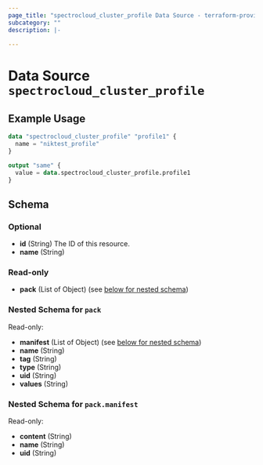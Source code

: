 ```yaml
---
page_title: "spectrocloud_cluster_profile Data Source - terraform-provider-spectrocloud"
subcategory: ""
description: |-
  
---
```


# Data Source `spectrocloud_cluster_profile`



## Example Usage

```terraform
data "spectrocloud_cluster_profile" "profile1" {
  name = "niktest_profile"
}

output "same" {
  value = data.spectrocloud_cluster_profile.profile1
}
```

## Schema

### Optional

- **id** (String) The ID of this resource.
- **name** (String)

### Read-only

- **pack** (List of Object) (see [below for nested schema](#nestedatt--pack))

<a id="nestedatt--pack"></a>
### Nested Schema for `pack`

Read-only:

- **manifest** (List of Object) (see [below for nested schema](#nestedobjatt--pack--manifest))
- **name** (String)
- **tag** (String)
- **type** (String)
- **uid** (String)
- **values** (String)

<a id="nestedobjatt--pack--manifest"></a>
### Nested Schema for `pack.manifest`

Read-only:

- **content** (String)
- **name** (String)
- **uid** (String)


